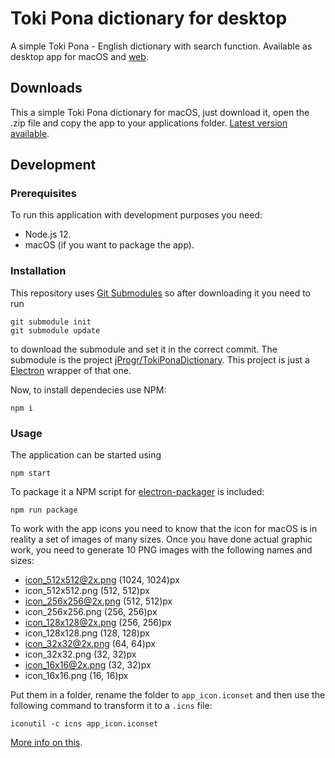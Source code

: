 # Toki Pona dictionary for desktop

A simple Toki Pona - English dictionary with search function. Available as desktop app for macOS and [web](https://jprogr.github.io/TokiPonaDictionary/).

## Downloads

This a simple Toki Pona dictionary for macOS, just download it, open the .zip file and copy the app to your applications folder. [Latest version available](https://github.com/jProgr/TokiPonaDictionaryDesktop/releases).

## Development

### Prerequisites

To run this application with development purposes you need:

- Node.js 12.
- macOS (if you want to package the app).

### Installation

This repository uses [Git Submodules](https://git-scm.com/book/en/v2/Git-Tools-Submodules) so after downloading it you need to run

```
git submodule init
git submodule update
```

to download the submodule and set it in the correct commit. The submodule is the project [jProgr/TokiPonaDictionary](https://github.com/jProgr/TokiPonaDictionary). This project is just a [Electron](https://www.electronjs.org/) wrapper of that one.

Now, to install dependecies use NPM:

```
npm i
```

### Usage

The application can be started using

```
npm start
```

To package it a NPM script for [electron-packager](https://github.com/electron/electron-packager) is included:

```
npm run package
```

To work with the app icons you need to know that the icon for macOS is in reality a set of images of many sizes. Once you have done actual graphic work, you need to generate 10 PNG images with the following names and sizes:

- icon_512x512@2x.png (1024, 1024)px
- icon_512x512.png (512, 512)px
- icon_256x256@2x.png (512, 512)px
- icon_256x256.png (256, 256)px
- icon_128x128@2x.png (256, 256)px
- icon_128x128.png (128, 128)px
- icon_32x32@2x.png (64, 64)px
- icon_32x32.png (32, 32)px
- icon_16x16@2x.png (32, 32)px
- icon_16x16.png (16, 16)px

Put them in a folder, rename the folder to `app_icon.iconset` and then use the following command to transform it to a `.icns` file:

```
iconutil -c icns app_icon.iconset
```

[More info on this](https://blog.macsales.com/28492-create-your-own-custom-icons-in-10-7-5-or-later/).
